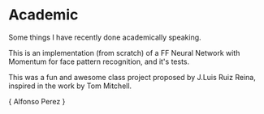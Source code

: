 Academic
==============

Some things I have recently done academically speaking.

This is an implementation (from scratch) of a FF Neural Network with Momentum for face pattern recognition, and it's tests.

This was a fun and awesome class project proposed by J.Luis Ruiz Reina, inspired in the
work by Tom Mitchell.

{ Alfonso Perez }


